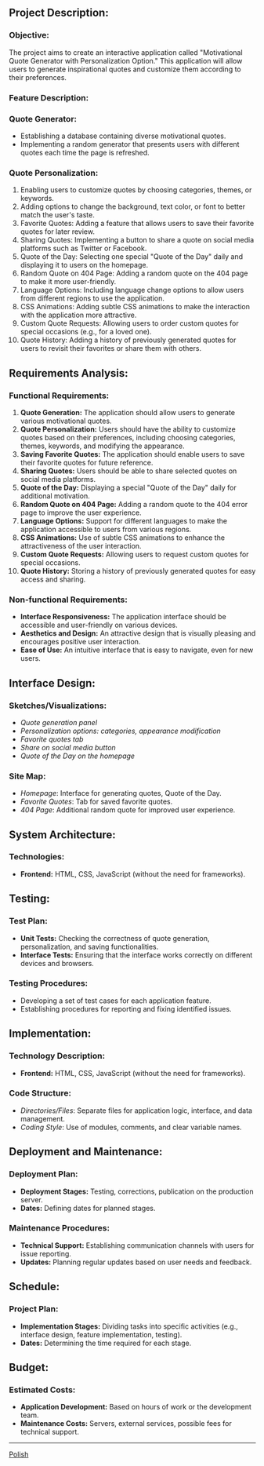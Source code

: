 ## Project Description:

### Objective:

The project aims to create an interactive application called "Motivational Quote Generator with Personalization Option." This application will allow users to generate inspirational quotes and customize them according to their preferences.

### Feature Description:

### Quote Generator:

- Establishing a database containing diverse motivational quotes.
- Implementing a random generator that presents users with different quotes each time the page is refreshed.

### Quote Personalization:

1. Enabling users to customize quotes by choosing categories, themes, or keywords.
2. Adding options to change the background, text color, or font to better match the user's taste.
3. Favorite Quotes: Adding a feature that allows users to save their favorite quotes for later review.
4. Sharing Quotes: Implementing a button to share a quote on social media platforms such as Twitter or Facebook.
5. Quote of the Day: Selecting one special "Quote of the Day" daily and displaying it to users on the homepage.
6. Random Quote on 404 Page: Adding a random quote on the 404 page to make it more user-friendly.
7. Language Options: Including language change options to allow users from different regions to use the application.
8. CSS Animations: Adding subtle CSS animations to make the interaction with the application more attractive.
9. Custom Quote Requests: Allowing users to order custom quotes for special occasions (e.g., for a loved one).
10. Quote History: Adding a history of previously generated quotes for users to revisit their favorites or share them with others.

## Requirements Analysis:


### Functional Requirements:

1. **Quote Generation:** The application should allow users to generate various motivational quotes.
2. **Quote Personalization:** Users should have the ability to customize quotes based on their preferences, including choosing categories, themes, keywords, and modifying the appearance.
3. **Saving Favorite Quotes:** The application should enable users to save their favorite quotes for future reference.
4. **Sharing Quotes:** Users should be able to share selected quotes on social media platforms.
5. **Quote of the Day:** Displaying a special "Quote of the Day" daily for additional motivation.
6. **Random Quote on 404 Page:** Adding a random quote to the 404 error page to improve the user experience.
7. **Language Options:** Support for different languages to make the application accessible to users from various regions.
8. **CSS Animations:** Use of subtle CSS animations to enhance the attractiveness of the user interaction.
9. **Custom Quote Requests:** Allowing users to request custom quotes for special occasions.
10. **Quote History:** Storing a history of previously generated quotes for easy access and sharing.

### Non-functional Requirements:

- **Interface Responsiveness:** The application interface should be accessible and user-friendly on various devices.
- **Aesthetics and Design:** An attractive design that is visually pleasing and encourages positive user interaction.
- **Ease of Use:** An intuitive interface that is easy to navigate, even for new users.

## Interface Design:


### Sketches/Visualizations:

- *Quote generation panel*
- *Personalization options: categories, appearance modification*
- *Favorite quotes tab*
- *Share on social media button*
- *Quote of the Day on the homepage*

### Site Map:

- *Homepage*: Interface for generating quotes, Quote of the Day.
- *Favorite Quotes*: Tab for saved favorite quotes.
- *404 Page*: Additional random quote for improved user experience.

## System Architecture:


### Technologies:

- **Frontend:** HTML, CSS, JavaScript (without the need for frameworks).

## Testing:


### Test Plan:

- **Unit Tests:** Checking the correctness of quote generation, personalization, and saving functionalities.
- **Interface Tests:** Ensuring that the interface works correctly on different devices and browsers.

### Testing Procedures:

- Developing a set of test cases for each application feature.
- Establishing procedures for reporting and fixing identified issues.

## Implementation:


### Technology Description:

- **Frontend:** HTML, CSS, JavaScript (without the need for frameworks).

### Code Structure:

- *Directories/Files*: Separate files for application logic, interface, and data management.
- *Coding Style*: Use of modules, comments, and clear variable names.

## Deployment and Maintenance:


### Deployment Plan:

- **Deployment Stages:** Testing, corrections, publication on the production server.
- **Dates:** Defining dates for planned stages.

### Maintenance Procedures:

- **Technical Support:** Establishing communication channels with users for issue reporting.
- **Updates:** Planning regular updates based on user needs and feedback.

## Schedule:


### Project Plan:

- **Implementation Stages:** Dividing tasks into specific activities (e.g., interface design, feature implementation, testing).
- **Dates:** Determining the time required for each stage.

## Budget:


### Estimated Costs:

- **Application Development:** Based on hours of work or the development team.
- **Maintenance Costs:** Servers, external services, possible fees for technical support.

---
[Polish](Documents/READMEPL.md)